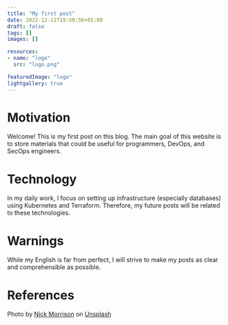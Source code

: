 ```yaml
---
title: "My first post"
date: 2022-12-11T19:50:56+01:00
draft: false
tags: []
images: []

resources:
- name: "logo"
  src: "logo.png"

featuredImage: "logo"
lightgallery: true
---
```


# Motivation
Welcome! This is my first post on this blog. The main goal of this website is to store materials that could be useful for programmers, DevOps, and SecOps engineers.

# Technology
In my daily work, I focus on setting up infrastructure (especially databases) using Kubernetes and Terraform. Therefore, my future posts will be related to these technologies.

# Warnings
While my English is far from perfect, I will strive to make my posts as clear and comprehensible as possible.

# References
Photo by [Nick Morrison](https://unsplash.com/@nickmorrison) on [Unsplash](https://unsplash.com)


